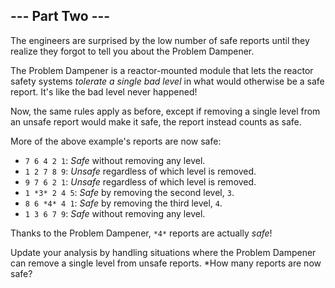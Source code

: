## --- Part Two ---

The engineers are surprised by the low number of safe reports until they realize they forgot to tell you about the Problem Dampener.

The Problem Dampener is a reactor-mounted module that lets the reactor safety systems *tolerate a single bad level* in what would otherwise be a safe report. It's like the bad level never happened!

Now, the same rules apply as before, except if removing a single level from an unsafe report would make it safe, the report instead counts as safe.

More of the above example's reports are now safe:

-   `7 6 4 2 1`: *Safe* without removing any level.
-   `1 2 7 8 9`: *Unsafe* regardless of which level is removed.
-   `9 7 6 2 1`: *Unsafe* regardless of which level is removed.
-   `1 *3* 2 4 5`: *Safe* by removing the second level, `3`.
-   `8 6 *4* 4 1`: *Safe* by removing the third level, `4`.
-   `1 3 6 7 9`: *Safe* without removing any level.

Thanks to the Problem Dampener, `*4*` reports are actually *safe*!

Update your analysis by handling situations where the Problem Dampener can remove a single level from unsafe reports. *How many reports are now safe?
